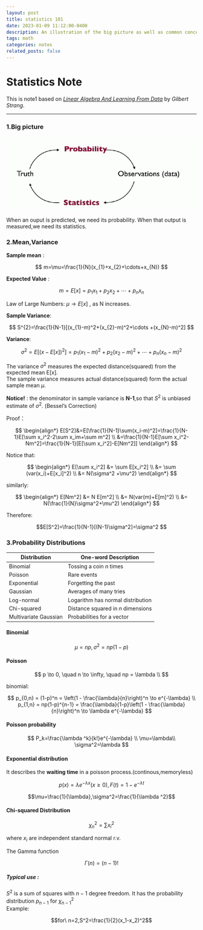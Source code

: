 ```yaml
---
layout: post
title: statistics 101
date: 2023-01-09 11:12:00-0400
description: An illustration of the big picture as well as common concepts and distributions in statistics.
tags: math
categories: notes
related_posts: false
---
```

# Statistics Note

This is note1 based on *[Linear Algebra And Learning From Data](https://math.mit.edu/~gs/learningfromdata/)* by *Gilbert Strang*.

---

### 1.Big picture
<center><img src='/assets/img/statistics1.png'></center>

When an ouput is predicted, we need its probability. When that output is measured,we need its statistics.

### 2.Mean,Variance

**Sample mean** : 

$$
m=\mu=\frac{1}{N}(x_{1}+x_{2}+\cdots+x_{N})
$$

**Expected Value** : 

$$
m=E[x]=p_{1}x_{1}+p_{2}x_{2}+\cdots+p_{n}x_{n}
$$

Law of Large Numbers: $\mu\to E[x]$ , as N increases.

**Sample Variance**:  

$$
S^{2}=\frac{1}{N-1}[(x_{1}-m)^2+(x_{2}-m)^2+\cdots +(x_{N}-m)^2]
$$

**Variance**: 

$$
\sigma^2=E[(x-E[x])^2]=p_1(x_1-m)^2+p_2(x_2-m)^2+\cdots +p_n(x_n-m)^2
$$

The variance $\sigma ^2$ measures the expected distance(squared) from the expected mean E[x].   
The sample variance measures actual distance(squared) form the actual sample mean $\mu$.

**Notice!** : the denominator in sample variance is **N-1**,so that $S^2$ is unbiased estimate of $\sigma^2$. (Bessel’s Correction)   

Proof：

$$ \begin{align*}
    E[S^2]&=E[\frac{1}{N-1}\sum(x_i-m)^2]=\frac{1}{N-1}E[\sum x_i^2-2\sum x_im+\sum m^2] \\
    &=\frac{1}{N-1}E[\sum x_i^2-Nm^2]=\frac{1}{N-1}[E[\sum x_i^2]-E[Nm^2]]
\end{align*}
$$

Notice that:   

$$ \begin{align*}
  E[\sum x_i^2] &= \sum E[x_i^2] \\
    &= \sum (var(x_i)+E[x_i]^2) \\
    &= N(\sigma^2 +\mu^2)
\end{align*}  
$$

similarly:  

$$ \begin{align*}
  E[Nm^2] &= N E[m^2] \\
    &=  N(var(m)+E[m]^2) \\
    &= N(\frac{1}{N}\sigma^2+\mu^2)
\end{align*}
$$

Therefore:

$$E[S^2]=\frac{1}{N-1}[(N-1)\sigma^2]=\sigma^2
$$

### 3.Probability Distributions  

| Distribution         |One-word Description                            |
|----------------------|----------------------------------------|
| Binomial             | Tossing a coin $n$ times              |
| Poisson              | Rare events                           |
| Exponential          | Forgetting the past                   |
| Gaussian             | Averages of many tries                |
| Log-normal           | Logarithm has normal distribution     |
| Chi-squared          | Distance squared in $n$ dimensions    |
| Multivariate Gaussian| Probabilities for a vector            |


#### **Binomial**

$$\mu = np,\sigma^2=np(1-p)$$

#### **Poisson**

$$
p \to 0, \quad n \to \infty, \quad np = \lambda \\
$$

binomial:

$$
p_{0,n} = (1-p)^n = \left(1 - \frac{\lambda}{n}\right)^n \to e^{-\lambda} \\
p_{1,n} = np(1-p)^{n-1} = \frac{\lambda}{1-p}\left(1 - \frac{\lambda}{n}\right)^n \to \lambda e^{-\lambda}
$$

#### **Poisson probability**

$$
P_k=\frac{\lambda ^k}{k!}e^{-\lambda} \\
\mu=\lambda\\ \sigma^2=\lambda
$$

#### **Exponential distribution**
It describes the **waiting time** in a poisson process.(continous,memoryless)  

$$p(x)=\lambda e^{-\lambda x}(x\ge 0) ,F(t)=1-e^{-\lambda t}$$

$$\mu=\frac{1}{\lambda},\sigma^2=\frac{1}{\lambda ^2}$$

#### **Chi-squared Distribution**

$$\chi ^2_{n}=\sum x_{i}^2
$$

where $x_{i}$ are independent standard normal r.v.


The Gamma function

$$\Gamma(n)=(n-1)!
$$

##### Typical use :

$S^2$ is a sum of squares with $n-1$ degree freedom. It has the probability distribution $p_{n-1}$ for $\chi_{n-1} ^2$  
Example:

$$for\  n=2,S^2=\frac{1}{2}(x_1-x_2)^2$$